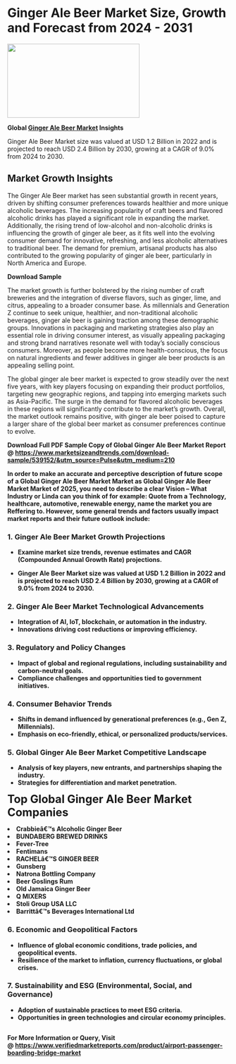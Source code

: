 <H1>Ginger Ale Beer Market Size, Growth and Forecast from 2024 - 2031</H1><img class="aligncenter size-medium wp-image-584254" src="https://thirdeyenews.in/wp-content/uploads/2024/09/Global-Market-Research-300x168.jpeg" alt="" width="300" height="168" /><p><strong>Global&nbsp;<a href="https://www.marketsizeandtrends.com/download-sample/539152/&amp;utm_source=Pulse&amp;utm_medium=210">Ginger Ale Beer Market</a> Insights</strong></p><p>Ginger Ale Beer Market size was valued at USD 1.2 Billion in 2022 and is projected to reach USD 2.4 Billion by 2030, growing at a CAGR of 9.0% from 2024 to 2030.</p><p><h2>Market Growth Insights</h2> <p>The Ginger Ale Beer market has seen substantial growth in recent years, driven by shifting consumer preferences towards healthier and more unique alcoholic beverages. The increasing popularity of craft beers and flavored alcoholic drinks has played a significant role in expanding the market. Additionally, the rising trend of low-alcohol and non-alcoholic drinks is influencing the growth of ginger ale beer, as it fits well into the evolving consumer demand for innovative, refreshing, and less alcoholic alternatives to traditional beer. The demand for premium, artisanal products has also contributed to the growing popularity of ginger ale beer, particularly in North America and Europe.</p> <p><strong>Download Sample</strong></p> <p>The market growth is further bolstered by the rising number of craft breweries and the integration of diverse flavors, such as ginger, lime, and citrus, appealing to a broader consumer base. As millennials and Generation Z continue to seek unique, healthier, and non-traditional alcoholic beverages, ginger ale beer is gaining traction among these demographic groups. Innovations in packaging and marketing strategies also play an essential role in driving consumer interest, as visually appealing packaging and strong brand narratives resonate well with today’s socially conscious consumers. Moreover, as people become more health-conscious, the focus on natural ingredients and fewer additives in ginger ale beer products is an appealing selling point.</p> <p>The global ginger ale beer market is expected to grow steadily over the next five years, with key players focusing on expanding their product portfolios, targeting new geographic regions, and tapping into emerging markets such as Asia-Pacific. The surge in the demand for flavored alcoholic beverages in these regions will significantly contribute to the market’s growth. Overall, the market outlook remains positive, with ginger ale beer poised to capture a larger share of the global beer market as consumer preferences continue to evolve.</p> <p><strong></p><p><span class=""><strong>Download Full PDF Sample Copy of Global Ginger Ale Beer Market Report</strong> @ <a href="https://www.marketsizeandtrends.com/download-sample/539152/&amp;utm_source=Pulse&amp;utm_medium=210" target="_blank">https://www.marketsizeandtrends.com/download-sample/539152/&amp;utm_source=Pulse&amp;utm_medium=210</a></span></p><p>In order to make an accurate and perceptive description of future scope of a Global&nbsp;Ginger Ale Beer Market Market as Global&nbsp;Ginger Ale Beer Market Market of 2025, you need to describe a clear Vision &ndash; What Industry or Linda can you think of for example: Quote from a Technology, healthcare, automotive, renewable energy, name the market you are Reffering to. However, some general trends and factors usually impact market reports and their future outlook include:</p><h3>1.&nbsp;<strong>Ginger Ale Beer Market Growth Projections</strong></h3><ul><li>Examine market size trends, revenue estimates and CAGR (Compounded Annual Growth Rate) projections.</li><li><p>Ginger Ale Beer Market size was valued at USD 1.2 Billion in 2022 and is projected to reach USD 2.4 Billion by 2030, growing at a CAGR of 9.0% from 2024 to 2030.</p></li></ul><h3>2.&nbsp;<strong>Ginger Ale Beer Market Technological Advancements</strong></h3><ul><li>Integration of AI, IoT, blockchain, or automation in the industry.</li><li>Innovations driving cost reductions or improving efficiency.</li></ul><h3>3.&nbsp;<strong>Regulatory and Policy Changes</strong></h3><ul><li>Impact of global and regional regulations, including sustainability and carbon-neutral goals.</li><li>Compliance challenges and opportunities tied to government initiatives.</li></ul><h3>4.&nbsp;<strong>Consumer Behavior Trends</strong></h3><ul><li>Shifts in demand influenced by generational preferences (e.g., Gen Z, Millennials).</li><li>Emphasis on eco-friendly, ethical, or personalized products/services.</li></ul><h3>5.&nbsp;<strong>Global Ginger Ale Beer Market Competitive Landscape</strong></h3><ul><li>Analysis of key players, new entrants, and partnerships shaping the industry.</li><li>Strategies for differentiation and market penetration.</li></ul><p data-pm-slice="1 1 []"><span style="color: inherit; font-family: inherit; font-size: 25px;">Top Global Ginger Ale Beer Market Companies</span></p><div class="" data-test-id=""><p><li>Crabbieâ€™s Alcoholic Ginger Beer</li><li> BUNDABERG BREWED DRINKS</li><li> Fever-Tree</li><li> Fentimans</li><li> RACHELâ€™S GINGER BEER</li><li> Gunsberg</li><li> Natrona Bottling Company</li><li> Beer Goslings Rum</li><li> Old Jamaica Ginger Beer</li><li> Q MIXERS</li><li> Stoli Group USA LLC</li><li> Barrittâ€™s Beverages International Ltd</li></p></div><h3>6.&nbsp;<strong>Economic and Geopolitical Factors</strong></h3><ul><li>Influence of global economic conditions, trade policies, and geopolitical events.</li><li>Resilience of the market to inflation, currency fluctuations, or global crises.</li></ul><h3>7.&nbsp;<strong>Sustainability and ESG (Environmental, Social, and Governance)</strong></h3><ul><li>Adoption of sustainable practices to meet ESG criteria.</li><li>Opportunities in green technologies and circular economy principles.</li></ul><h2><strong style="font-size: 14px;">For More Information or Query, Visit @&nbsp;</strong><a style="background-color: #ffffff; font-size: 14px;" href="https://www.marketsizeandtrends.com/report/ginger-ale-beer-market/" target="_blank">https://www.verifiedmarketreports.com/product/airport-passenger-boarding-bridge-market</a></h2>

